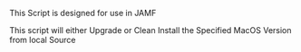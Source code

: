 This Script is designed for use in JAMF

This script will either Upgrade or Clean Install the Specified MacOS Version from local Source
